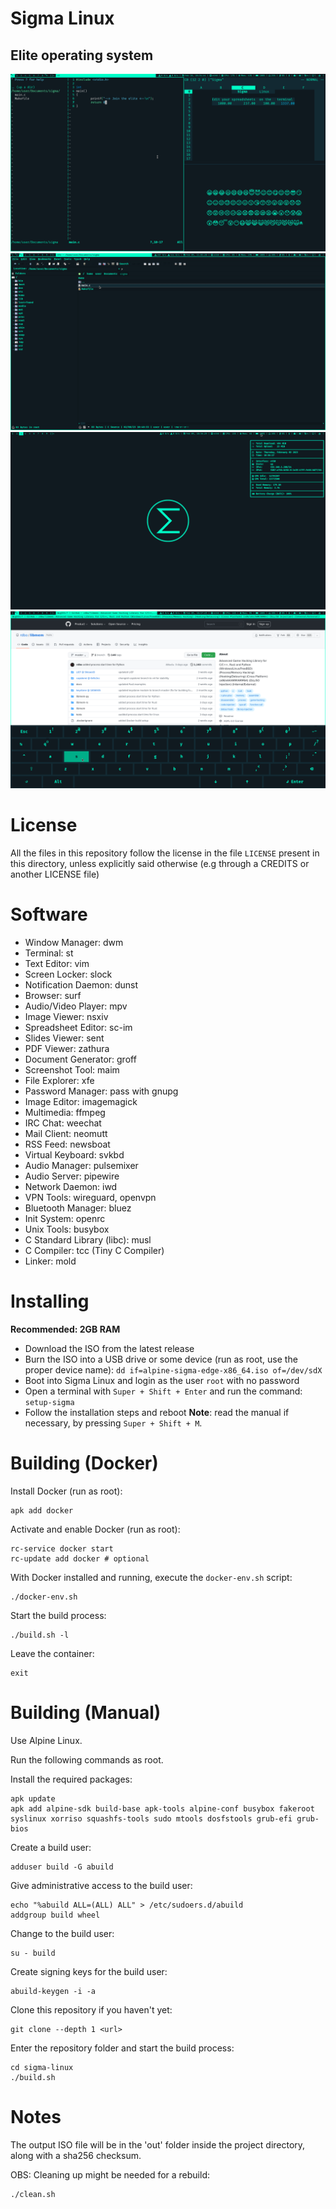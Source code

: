 # Sigma Linux
## Elite operating system

![scrsht0](screenshots/scrsht0.png)
![scrsht1](screenshots/scrsht1.png)
![scrsht2](screenshots/scrsht2.png)
![scrsht3](screenshots/scrsht3.png)

# License
All the files in this repository follow the license in the file `LICENSE` present in this directory, unless explicitly said otherwise (e.g through a CREDITS or another LICENSE file)

# Software
- Window Manager: dwm
- Terminal: st
- Text Editor: vim
- Screen Locker: slock
- Notification Daemon: dunst
- Browser: surf
- Audio/Video Player: mpv
- Image Viewer: nsxiv
- Spreadsheet Editor: sc-im
- Slides Viewer: sent
- PDF Viewer: zathura
- Document Generator: groff
- Screenshot Tool: maim
- File Explorer: xfe
- Password Manager: pass with gnupg
- Image Editor: imagemagick
- Multimedia: ffmpeg
- IRC Chat: weechat
- Mail Client: neomutt
- RSS Feed: newsboat
- Virtual Keyboard: svkbd
- Audio Manager: pulsemixer
- Audio Server: pipewire
- Network Daemon: iwd
- VPN Tools: wireguard, openvpn
- Bluetooth Manager: bluez
- Init System: openrc
- Unix Tools: busybox
- C Standard Library (libc): musl
- C Compiler: tcc (Tiny C Compiler)
- Linker: mold

# Installing

**Recommended: 2GB RAM**

- Download the ISO from the latest release
- Burn the ISO into a USB drive or some device (run as root, use the proper device name): `dd if=alpine-sigma-edge-x86_64.iso of=/dev/sdX`
- Boot into Sigma Linux and login as the user `root` with no password
- Open a terminal with `Super + Shift + Enter` and run the command: `setup-sigma`
- Follow the installation steps and reboot
**Note**: read the manual if necessary, by pressing `Super + Shift + M`.

# Building (Docker)
Install Docker (run as root):
```
apk add docker
```

Activate and enable Docker (run as root):
```
rc-service docker start
rc-update add docker # optional
```

With Docker installed and running, execute the `docker-env.sh` script:
```
./docker-env.sh
```

Start the build process:
```
./build.sh -l
```

Leave the container:
```
exit
```

# Building (Manual)
Use Alpine Linux.

Run the following commands as root.

Install the required packages:
```
apk update
apk add alpine-sdk build-base apk-tools alpine-conf busybox fakeroot syslinux xorriso squashfs-tools sudo mtools dosfstools grub-efi grub-bios
```

Create a build user:
```
adduser build -G abuild
```

Give administrative access to the build user:
```
echo "%abuild ALL=(ALL) ALL" > /etc/sudoers.d/abuild
addgroup build wheel
```

Change to the build user:
```
su - build
```

Create signing keys for the build user:
```
abuild-keygen -i -a
```

Clone this repository if you haven't yet:
```
git clone --depth 1 <url>
```

Enter the repository folder and start the build process:
```
cd sigma-linux
./build.sh
```

# Notes

The output ISO file will be in the 'out' folder inside the project directory, along with a sha256 checksum.

OBS: Cleaning up might be needed for a rebuild:
```
./clean.sh
```

